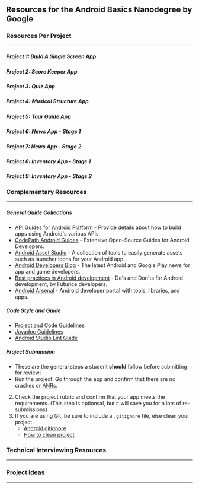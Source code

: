 ## Resources for the Android Basics Nanodegree by Google

### Resources Per Project

----

##### Project 1: Build A Single Screen App

##### Project 2: Score Keeper App

##### Project 3: Quiz App

##### Project 4: Musical Structure App

##### Project 5: Tour Guide App

##### Project 6: News App - Stage 1

##### Project 7: News App - Stage 2

##### Project 8: Inventory App - Stage 1

##### Project 9: Inventory App - Stage 2
 

### Complementary Resources

----

##### General Guide Collections
* [API Guides for Android Platform](https://developer.android.com/guide/index.html) - Provide details about how to build apps using Android's various APIs.
* [CodePath Android Guides](https://github.com/codepath/android_guides/wiki) - Extensive Open-Source Guides for Android Developers.
* [Android Asset Studio](https://romannurik.github.io/AndroidAssetStudio/index.html) - A collection of tools to easily generate assets such as launcher icons for your Android app.
* [Android Developers Blog](https://android-developers.googleblog.com/) - The latest Android and Google Play news for app and game developers.
* [Best practices in Android development](https://github.com/futurice/android-best-practices) - Do's and Don'ts for Android development, by Futurice developers.
* [Android Arsenal](https://android-arsenal.com/) -  Android developer portal with tools, libraries, and apps.


##### Code Style and Guide
-  [Project and Code Guidelines](https://github.com/ribot/android-guidelines/blob/master/project_and_code_guidelines.md)
-  [Javadoc Guidelines](http://www.oracle.com/technetwork/java/javase/documentation/index-137868.html)
-  [Android Studio Lint Guide](https://developer.android.com/studio/write/lint.html)

##### Project Submission
- These are the general steps a student **should** follow before submitting for review:
 - Run the project. Go through the app and confirm that there are no crashes or [ANRs](https://developer.android.com/topic/performance/vitals/anr.html).
 2. Check the project rubric and confirm that your app meets the requirements. (This step is optionsal, but it will save you for a lots of re-submissions)
 3. If you are using Git, be sure to include a `.gitignore` file, else clean your project.
     - [Android.gitignore](https://github.com/github/gitignore/blob/master/Android.gitignore)
     - [How to clean project](https://docs.google.com/document/d/1eYvuXY7GRE6VQpq4Rp-KotU1ti-JEySN1KdyKwjhzEQ/pub)


### Technical Interviewing Resources

----

### Project ideas

----



